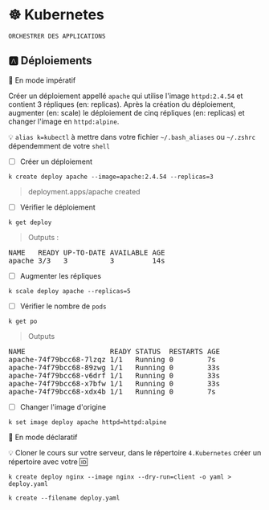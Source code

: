 # :wheel_of_dharma: Kubernetes

`ORCHESTRER DES APPLICATIONS`

## :a: Déploiements

:round_pushpin: En mode impératif

Créer un déploiement appellé `apache` qui utilise l'image `httpd:2.4.54` et contient 3 répliques (en: replicas). Après la création du déploiement, augmenter (en: scale) le déploiement de cinq répliques (en: replicas) et changer l'image en `httpd:alpine`.

:bulb: `alias k=kubectl` à mettre dans votre fichier `~/.bash_aliases` ou `~/.zshrc` dépendemment de votre `shell`

- [ ] Créer un déploiement

```
k create deploy apache --image=apache:2.4.54 --replicas=3
```
> deployment.apps/apache created

- [ ] Vérifier le déploiement

```
k get deploy 
```
> Outputs :
<pre>
NAME   READY UP-TO-DATE AVAILABLE AGE 
apache 3/3   3          3         14s
</pre>

- [ ] Augmenter les répliques

```
k scale deploy apache --replicas=5
```

- [ ] Vérifier le nombre de `pods`

```
k get po
```
> Outputs
<pre>
NAME                    READY STATUS  RESTARTS AGE 
apache-74f79bcc68-7lzqz 1/1   Running 0        7s 
apache-74f79bcc68-89zwg 1/1   Running 0        33s 
apache-74f79bcc68-v6drf 1/1   Running 0        33s 
apache-74f79bcc68-x7bfw 1/1   Running 0        33s 
apache-74f79bcc68-xdx4b 1/1   Running 0        7s
</pre>

- [ ] Changer l'image d'origine

```
k set image deploy apache httpd=httpd:alpine
```

:round_pushpin: En mode déclaratif

:bulb: Cloner le cours sur votre serveur, dans le répertoire `4.Kubernetes` créer un répertoire avec votre :id:

```
k create deploy nginx --image nginx --dry-run=client -o yaml > deploy.yaml
```

```
k create --filename deploy.yaml
```
